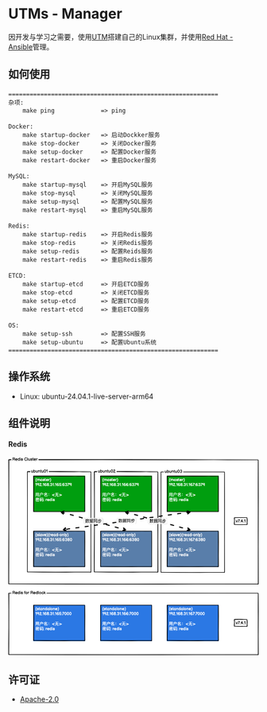 # UTMs - Manager

因开发与学习之需要，使用[UTM](https://getutm.app)搭建自己的Linux集群，并使用[Red Hat - Ansible](https://www.ansible.com/)管理。

## 如何使用

```
===========================================================
杂项:
    make ping             => ping

Docker:
    make startup-docker   => 启动Dockker服务
    make stop-docker      => 关闭Docker服务
    make setup-docker     => 配置Docker服务
    make restart-docker   => 重启Docker服务

MySQL:
    make startup-mysql    => 开启MySQL服务
    make stop-mysql       => 关闭MySQL服务
    make setup-mysql      => 配置MySQL服务
    make restart-mysql    => 重启MySQL服务

Redis:
    make startup-redis    => 开启Redis服务
    make stop-redis       => 关闭Redis服务
    make setup-redis      => 配置Reids服务
    make restart-redis    => 重启Redis服务

ETCD:
    make startup-etcd     => 开启ETCD服务
    make stop-etcd        => 关闭ETCD服务
    make setup-etcd       => 配置ETCD服务
    make restart-etcd     => 重启ETCD服务

OS:
    make setup-ssh        => 配置SSH服务
    make setup-ubuntu     => 配置Ubuntu系统
===========================================================
```

## 操作系统

* Linux: ubuntu-24.04.1-live-server-arm64

## 组件说明

#### Redis

![Redis](./images/Redis.png)

## 许可证

* [Apache-2.0](./LICENSE.txt)
